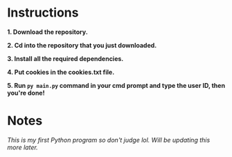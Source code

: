 # Instructions
**1. Download the repository.**

**2. Cd into the repository that you just downloaded.**

**3. Install all the required dependencies.**

**4. Put cookies in the cookies.txt file.**

**5. Run `py main.py` command in your cmd prompt and type the user ID, then you're done!**

# Notes
*This is my first Python program so don't judge lol. Will be updating this more later.*